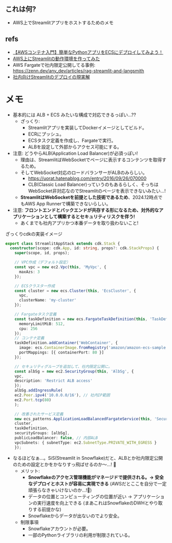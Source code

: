 ## これは何?

- AWS上でStreamlitアプリをホストするためのメモ

## refs

- [【AWSコンテナ入門】簡単なPythonアプリをECSにデプロイしてみよう！](https://qiita.com/minorun365/items/84bef6f06e450a310a6a)
- [AWS上にStreamlitの動作環境を作ってみた](https://qiita.com/tommy_aka_jps/items/5db7bd157aa5d424712e)
- AWS Fargateで社内限定公開してる事例: https://zenn.dev/any_dev/articles/rag-streamlit-and-langsmith
- [社内向けStreamlitのデプロイの現実解](https://zenn.dev/dataheroes/articles/2eae5a5ad92534)

# メモ

- 基本的には ALB + ECS みたいな構成で対応できるっぽい...??
  - ざっくり:
    - Streamlitアプリを実装してDockerイメージとしてビルド。
    - ECRにプッシュ。
    - ECSタスク定義を作成し、Fargateで実行。
    - ALBを設定して外部からアクセス可能にする。
- 注意: どうやらALB(Application Load Balancer)が必須っぽい!
  - 理由は、StreamlitはWebSocketでページに表示するコンテンツを取得するため。
  - そしてWebSocket対応のロードバランサーがALBのみらしい。
    - https://uorat.hatenablog.com/entry/2016/09/26/070000
    - CLB(Classic Load Balancer)っていうのもあるらしく、そっちはWebSocket非対応なのでStreamlitのページを表示できないみたい...!
  - **StreamlitはWebSocketを前提とした技術であるため**、2024.12時点でもAWS App Runnerで構築できないらしい。
- 注意: **フロントエンドとバックエンドが共存する形になるため、対外的なアプリケーションとして構築するとセキュリティリスクを伴う!**
  - あくまでも社内アプリかつ本番データを取り扱わないこと!

ざっくりcdkの実装イメージ

```typescript
export class StreamlitAppStack extends cdk.Stack {
  constructor(scope: cdk.App, id: string, props?: cdk.StackProps) {
    super(scope, id, props);

    // VPC作成（デフォルト設定）
    const vpc = new ec2.Vpc(this, 'MyVpc', {
      maxAzs: 3
    });

    // ECSクラスター作成
    const cluster = new ecs.Cluster(this, 'EcsCluster', {
      vpc,
      clusterName: 'my-cluster'
    });

    // Fargateタスク定義
    const taskDefinition = new ecs.FargateTaskDefinition(this, 'TaskDef', {
      memoryLimitMiB: 512,
      cpu: 256
    });
    // コンテナ定義
    taskDefinition.addContainer('WebContainer', {
      image: ecs.ContainerImage.fromRegistry('amazon/amazon-ecs-sample'),
      portMappings: [{ containerPort: 80 }]
    });

    // セキュリティグループを追加して、社内限定公開に。
    const albSg = new ec2.SecurityGroup(this, 'AlbSg', {
    vpc,
    description: 'Restrict ALB access'
    });
    albSg.addIngressRule(
    ec2.Peer.ipv4('10.0.0.0/16'), // 社内IP範囲
    ec2.Port.tcp(80)
    );

    // 改善されたサービス定義
    new ecs_patterns.ApplicationLoadBalancedFargateService(this, 'SecureService', {
    cluster,
    taskDefinition,
    securityGroups: [albSg],
    publicLoadBalancer: false, // 内部ALB
    vpcSubnets: { subnetType: ec2.SubnetType.PRIVATE_WITH_EGRESS }
    });
```

- なるほどなぁ...。SiS(Streamlit in Snowflake)だと、ALBとか社内限定公開のための設定とかをかなりすっ飛ばせるのか〜...! :thinking:
  - メリット:
    - **Snowflakeのアクセス管理機能がマネージドで提供される。-> 安全なデプロイとホストが容易に実現できる** (AWSだとここを自分で一定頑張らなきゃいけないのか...!:thinking:)
    - データの位置とコンピューティングの位置が近い -> アプリケーションの実行速度を向上できる (まあこれはSnowflakeのDWHとやり取りする前提かな)
    - Snowflakeからデータが出ないのでより安全。
  - 制限事項
    - Snowflakeアカウントが必要。
    - 一部のPythonライブラリの利用が制限されている。
